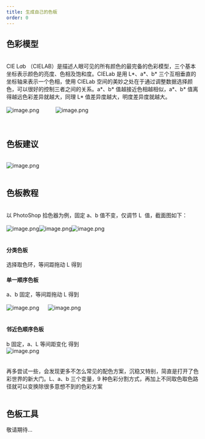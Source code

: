 ```yaml
---
title: 生成自己的色板
order: 0
---
```


## 色彩模型

<br />CIE L*a*b （CIELAB）是描述人眼可见的所有颜色的最完备的色彩模型，三个基本坐标表示颜色的亮度、色相及饱和度。CIELab 是用 L*、a*、b* 三个互相垂直的坐标轴来表示一个色相，使用 CIELab 空间的美妙之处在于通过调整数据选择颜色，可以很好的控制三者之间的关系。a*、b* 值越接近色相越相似，a*、b* 值离得越远色彩差异就越大，同理 L* 值差异度越大，明度差异度就越大。<br /> <br />![image.png](https://cdn.nlark.com/yuque/0/2020/png/218706/1583204115443-beec6bf2-a1cd-4cd0-bc9c-592edc798396.png#align=left&display=inline&height=266&name=image.png&originHeight=854&originWidth=986&size=700305&status=done&style=none&width=307)           ![image.png](https://cdn.nlark.com/yuque/0/2020/png/218706/1583204115436-a278e282-020b-4d5c-9741-8661ddf57316.png#align=left&display=inline&height=252&name=image.png&originHeight=642&originWidth=748&size=728884&status=done&style=none&width=294)<br /> <br /> <br />

## 色板建议

<br />![image.png](https://cdn.nlark.com/yuque/0/2020/png/218706/1583204115564-07dd180b-8a6e-4d7a-81f1-8afddf7cfcc1.png#align=left&display=inline&height=512&name=image.png&originHeight=1024&originWidth=2264&size=222207&status=done&style=none&width=1132)<br /> <br />

## 色板教程

<br />以 PhotoShop 拾色器为例，固定 a、b 值不变，仅调节 L  值，截面图如下：<br /> <br />![image.png](https://cdn.nlark.com/yuque/0/2020/png/218706/1583204115467-7e5b7aae-3b8d-4839-9beb-82a4238766f9.png#align=left&display=inline&height=161&name=image.png&originHeight=572&originWidth=1014&size=257029&status=done&style=none&width=285)![image.png](https://cdn.nlark.com/yuque/0/2020/png/218706/1583204115511-7ecb0274-e266-4543-8c01-acf69b7443bb.png#align=left&display=inline&height=160&name=image.png&originHeight=548&originWidth=606&size=261086&status=done&style=none&width=177)![image.png](https://cdn.nlark.com/yuque/0/2020/png/218706/1583204115570-b3848858-392f-4000-987e-eea4f79c549b.png#align=left&display=inline&height=162&name=image.png&originHeight=544&originWidth=602&size=250344&status=done&style=none&width=179)<br /> <br />

#### 分类色板

选择取色环，等间距拖动 L 得到

#### 单一顺序色板

a、b 固定，等间距拖动 L 得到   <br /> <br />![image.png](https://cdn.nlark.com/yuque/0/2020/png/218706/1583204115530-f06a2002-7d6f-4d38-8759-868b0c3dd0fb.png#align=left&display=inline&height=162&name=image.png&originHeight=546&originWidth=1002&size=321137&status=done&style=none&width=297)      ![image.png](https://cdn.nlark.com/yuque/0/2020/png/218706/1583204115555-0d854bf9-fa4a-469f-a4a7-b13f3a7539e7.png#align=left&display=inline&height=62&name=image.png&originHeight=140&originWidth=586&size=11224&status=done&style=none&width=259)<br /> <br />

#### 邻近色顺序色板

b 固定，a、L 等间距变化 得到<br />![image.png](https://cdn.nlark.com/yuque/0/2020/png/218706/1583204115596-ebecb5af-e4ea-4ec1-b013-2fc7c6dff507.png#align=left&display=inline&height=51&name=image.png&originHeight=116&originWidth=576&size=11256&status=done&style=none&width=254)<br /> <br /> <br />再多尝试一些，会发现更多不怎么常见的配色方案，沉稳又特别，简直是打开了色彩世界的新大门。L、a、b 三个变量，9 种色彩分割方式，再加上不同取色取色路径就可以变换除很多意想不到的色彩方案<br /> <br />

## 色板工具

敬请期待...<br /> <br /> <br />

##

<br />
<br />

##

####

####
